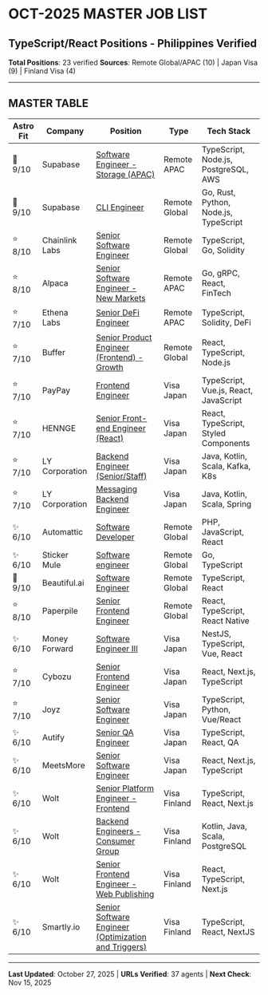 # OCT-2025 MASTER JOB LIST
## TypeScript/React Positions - Philippines Verified

**Total Positions**: 23 verified
**Sources**: Remote Global/APAC (10) | Japan Visa (9) | Finland Visa (4)

---

## MASTER TABLE

| Astro Fit | Company | Position | Type | Tech Stack |
|-----------|---------|----------|------|------------|
| 🌟 9/10 | Supabase | [Software Engineer - Storage (APAC)](https://jobs.ashbyhq.com/supabase/4dff60fa-2e35-4f31-ad2a-51ac33f98db5) | Remote APAC | TypeScript, Node.js, PostgreSQL, AWS |
| 🌟 9/10 | Supabase | [CLI Engineer](https://jobs.ashbyhq.com/supabase/1e7a99f9-da65-4c1a-a4eb-b718680404ac) | Remote Global | Go, Rust, Python, Node.js, TypeScript |
| ⭐ 8/10 | Chainlink Labs | [Senior Software Engineer](https://chainlinklabs.com/open-roles?ashby_jid=c2bcbb6c-90d7-498f-87b8-c5fdb7f02222) | Remote Global | TypeScript, Go, Solidity |
| ⭐ 8/10 | Alpaca | [Senior Software Engineer - New Markets](https://job-boards.greenhouse.io/alpaca/jobs/5478819004) | Remote APAC | Go, gRPC, React, FinTech |
| ⭐ 7/10 | Ethena Labs | [Senior DeFi Engineer](https://jobs.lever.co/ethenalabs/20c83119-f9b1-4405-a815-a17501b6e7c8) | Remote APAC | TypeScript, Solidity, DeFi |
| ⭐ 7/10 | Buffer | [Senior Product Engineer (Frontend) - Growth](https://buffer.com/journey/7d5a1eb1-9603-420d-a3aa-1ec2121fd84f?ashby_jid=7d5a1eb1-9603-420d-a3aa-1ec2121fd84f) | Remote Global | React, TypeScript, Node.js |
| ⭐ 7/10 | PayPay | [Frontend Engineer](https://japan-dev.com/companies/paypay) | Visa Japan | TypeScript, Vue.js, React, JavaScript |
| ⭐ 7/10 | HENNGE | [Senior Front-end Engineer (React)](https://recruit.hennge.com/en/mid-career-ngh/senior-fe-react/) | Visa Japan | React, TypeScript, Styled Components |
| ⭐ 7/10 | LY Corporation | [Backend Engineer (Senior/Staff)](https://www.lycorp.co.jp/en/recruit/career/job-categories/ly00640/) | Visa Japan | Java, Kotlin, Scala, Kafka, K8s |
| ⭐ 7/10 | LY Corporation | [Messaging Backend Engineer](https://www.lycorp.co.jp/en/recruit/career/job-categories/ly00127/) | Visa Japan | Java, Kotlin, Scala, Spring |
| ✨ 6/10 | Automattic | [Software Developer](https://automattic.com/work-with-us/) | Remote Global | PHP, JavaScript, React |
| ✨ 6/10 | Sticker Mule | [Software engineer](https://jobs.ashbyhq.com/stickermule/6db27241-e2d4-4f35-a2c4-b58d84621843) | Remote Global | Go, TypeScript |
| 🌟 9/10 | Beautiful.ai | [Software Engineer](https://job-boards.greenhouse.io/beautifulai/jobs/4802768007) | Remote Global | TypeScript, React |
| ⭐ 8/10 | Paperpile | [Senior Frontend Engineer](https://paperpile.com/jobs/) | Remote Global | React, TypeScript, React Native |
| ✨ 6/10 | Money Forward | [Software Engineer III](https://hrmos.co/pages/moneyforward/jobs/2047160677453344852) | Visa Japan | NestJS, TypeScript, Vue, React |
| ⭐ 7/10 | Cybozu | [Senior Frontend Engineer](https://www.tokyodev.com/companies/cybozu/jobs/senior-frontend-engineer) | Visa Japan | React, Next.js, TypeScript |
| ⭐ 7/10 | Joyz | [Senior Software Engineer](https://www.tokyodev.com/companies/joyz/jobs/senior-software-engineer) | Visa Japan | TypeScript, Python, Vue/React |
| ✨ 6/10 | Autify | [Senior QA Engineer](https://www.tokyodev.com/companies/autify/jobs/senior-qa-engineer) | Visa Japan | TypeScript, React, QA |
| ✨ 6/10 | MeetsMore | [Senior Software Engineer](https://www.tokyodev.com/companies/meetsmore/jobs/senior-software-engineer) | Visa Japan | React, Next.js, TypeScript |
| ✨ 6/10 | Wolt | [Senior Platform Engineer - Frontend](https://careers.wolt.com/en/jobs/7314441?team=Engineering) | Visa Finland | TypeScript, React, Next.js |
| ✨ 6/10 | Wolt | [Backend Engineers - Consumer Group](https://careers.wolt.com/en/jobs/6693460?team=Engineering) | Visa Finland | Kotlin, Java, Scala, PostgreSQL |
| ✨ 6/10 | Wolt | [Senior Frontend Engineer - Web Publishing](https://careers.wolt.com/en/jobs/7345865?team=Engineering) | Visa Finland | React, TypeScript, Next.js |
| ✨ 6/10 | Smartly.io | [Senior Software Engineer (Optimization and Triggers)](https://job-boards.greenhouse.io/smartlyio/jobs/5658122004) | Visa Finland | TypeScript, React, NextJS |

---

**Last Updated**: October 27, 2025 | **URLs Verified**: 37 agents | **Next Check**: Nov 15, 2025